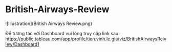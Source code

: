 # British-Airways-Review

![Illustration](British Airways Review.png)

Để tương tác với Dashboard vui lòng truy cập link sau: https://public.tableau.com/app/profile/tien.vinh.le.gia/viz/BritishAirwaysReiview/Dashboard1

